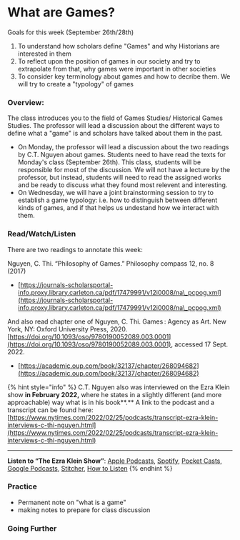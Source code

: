 # What are Games?

Goals for this week (September 26th/28th)

1. To understand how scholars define "Games" and why Historians are interested in them
2. To reflect upon the position of games in our society and try to extrapolate from that, why games were important in other societies
3. To consider key terminology about games and how to decribe them. We will try to create a "typology" of games

### Overview:

The class introduces you to the field of Games Studies/ Historical Games Studies. The professor will lead a discussion about the different ways to define what a "game" is and scholars have talked about them in the past.

* On Monday, the professor will lead a discussion about the two readings by C.T. Nguyen about games. Students need to have read the texts for Monday's class (September 26th). This class, students will be responsible for most of the discussion. We will not have a lecture by the professor, but instead, students will need to read the assigned works and be ready to discuss what they found most relevent and interesting.&#x20;
* On Wednesday, we will have a joint brainstorming session to try to establish a game typology: i.e. how to distinguish between different kinds of games, and if that helps us undestand how we interact with them.&#x20;

### Read/Watch/Listen

There are two readings to annotate this week:

Nguyen, C. Thi. “Philosophy of Games.” Philosophy compass 12, no. 8 (2017)

* [https://journals-scholarsportal-info.proxy.library.carleton.ca/pdf/17479991/v12i0008/na\_pcpog.xml](https://journals-scholarsportal-info.proxy.library.carleton.ca/pdf/17479991/v12i0008/na\_pcpog.xml)

And also read chapter one of Nguyen, C. Thi. Games : Agency as Art. New York, NY: Oxford University Press, 2020. [https://doi.org/10.1093/oso/9780190052089.003.0001](https://doi.org/10.1093/oso/9780190052089.003.0001), accessed 17 Sept. 2022.

* [https://academic.oup.com/book/32137/chapter/268094682](https://academic.oup.com/book/32137/chapter/268094682)

{% hint style="info" %}
C.T. Nguyen also was interviewed on the Ezra Klein show **in February 2022,** where he states in a slightly different (and more approachable) way what is in his book**.** A link to the podcast and a transcript can be found here: [https://www.nytimes.com/2022/02/25/podcasts/transcript-ezra-klein-interviews-c-thi-nguyen.html](https://www.nytimes.com/2022/02/25/podcasts/transcript-ezra-klein-interviews-c-thi-nguyen.html)

****

**Listen to “The Ezra Klein Show”**: [Apple Podcasts](https://podcasts.apple.com/us/podcast/the-ezra-klein-show/id1548604447), [Spotify](https://open.spotify.com/show/3oB5noYIwEB2dMAREj2F7S), [Pocket Casts](https://pca.st/ey7cqeik), [Google Podcasts](https://podcasts.google.com/feed/aHR0cHM6Ly9mZWVkcy5zaW1wbGVjYXN0LmNvbS84MkZJMzVQeA), [Stitcher](https://www.stitcher.com/show/the-ezra-klein-show-2), [How to Listen](https://www.nytimes.com/2021/01/19/opinion/how-to-listen-ezra-klein-show-nyt.html?action=click\&module=RelatedLinks\&pgtype=Article)
{% endhint %}

### Practice

* Permanent note on "what is a game"
* making notes to prepare for class discussion

### Going Further

